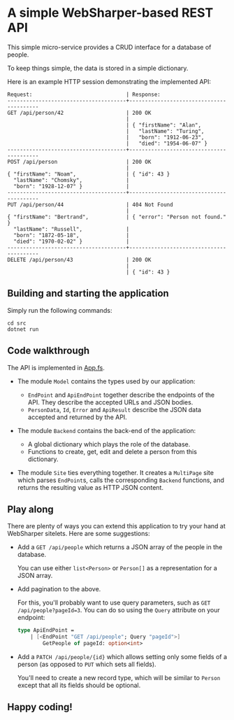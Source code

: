 # A simple WebSharper-based REST API

This simple micro-service provides a CRUD interface for a database of people.

To keep things simple, the data is stored in a simple dictionary.

Here is an example HTTP session demonstrating the implemented API:

```
Request:                              | Response:
--------------------------------------+-----------------------------------------
GET /api/person/42                    | 200 OK
                                      |
                                      | { "firstName": "Alan",
                                      |   "lastName": "Turing",
                                      |   "born": "1912-06-23",
                                      |   "died": "1954-06-07" }
--------------------------------------+-----------------------------------------
POST /api/person                      | 200 OK
                                      |
{ "firstName": "Noam",                | { "id": 43 }
  "lastName": "Chomsky",              |
  "born": "1928-12-07" }              |
--------------------------------------+-----------------------------------------
PUT /api/person/44                    | 404 Not Found
                                      |
{ "firstName": "Bertrand",            | { "error": "Person not found." }
  "lastName": "Russell",              |
  "born": "1872-05-18",               |
  "died": "1970-02-02" }              |
--------------------------------------+-----------------------------------------
DELETE /api/person/43                 | 200 OK
                                      |
                                      | { "id": 43 }
```

## Building and starting the application

Simply run the following commands:

```
cd src
dotnet run
```

## Code walkthrough

The API is implemented in [App.fs](src/App.fs).

- The module `Model` contains the types used by our application:
    - `EndPoint` and `ApiEndPoint` together describe the endpoints of the API. They describe the accepted URLs and JSON bodies.
    - `PersonData`, `Id`, `Error` and `ApiResult` describe the JSON data accepted and returned by the API.

- The module `Backend` contains the back-end of the application:
    - A global dictionary which plays the role of the database.
    - Functions to create, get, edit and delete a person from this dictionary.

- The module `Site` ties everything together. It creates a `MultiPage` site which parses `EndPoint`s, calls the corresponding `Backend` functions, and returns the resulting value as HTTP JSON content.

## Play along

There are plenty of ways you can extend this application to try your hand at WebSharper sitelets. Here are some suggestions:

- Add a `GET /api/people` which returns a JSON array of the people in the database.

    You can use either `list<Person>` or `Person[]` as a representation for a JSON array.

- Add pagination to the above.

    For this, you'll probably want to use query parameters, such as `GET /api/people?pageId=3`. You can do so using the `Query` attribute on your endpoint:
    
    ```fsharp
    type ApiEndPoint =
        | [<EndPoint "GET /api/people"; Query "pageId">]
            GetPeople of pageId: option<int>
    ```

- Add a `PATCH /api/people/{id}` which allows setting only some fields of a person (as opposed to `PUT` which sets all fields).

    You'll need to create a new record type, which will be similar to `Person` except that all its fields should be optional.

## Happy coding!
